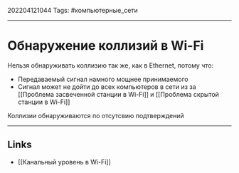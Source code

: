 202204121044
Tags: #компьютерные_сети

---

# Обнаружение коллизий в Wi-Fi
Нельзя обнаруживать коллизию так же, как в Ethernet, потому что:
- Передаваемый сигнал намного мощнее принимаемого
- Сигнал может не дойти до всех компьютеров в сети из за [[Проблема засвеченной станции в Wi-Fi]] и [[Проблема скрытой станции в Wi-Fi]]

Коллизии обнаруживаются по отсутсвию подтверждений


---
## Links
- [[Канальный уровень в Wi-Fi]]